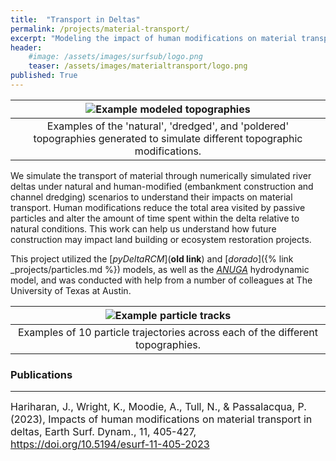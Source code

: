 ```yaml
---
title:  "Transport in Deltas"
permalink: /projects/material-transport/
excerpt: "Modeling the impact of human modifications on material transport"
header:
    #image: /assets/images/surfsub/logo.png
    teaser: /assets/images/materialtransport/logo.png
published: True
---
```


| ![Example modeled topographies](/assets/images/materialtransport/ModelTopo_Modifications.png) |
|:--:|
| Examples of the 'natural', 'dredged', and 'poldered' topographies generated to simulate different topographic modifications. |

We simulate the transport of material through numerically simulated river deltas under natural and human-modified (embankment construction and channel dredging) scenarios to understand their impacts on material transport.
Human modifications reduce the total area visited by passive particles and alter the amount of time spent within the delta relative to natural conditions.
This work can help us understand how future construction may impact land building or ecosystem restoration projects.

This project utilized the [*pyDeltaRCM*](**old link**) and [*dorado*]({% link _projects/particles.md %}) models, as well as the [*ANUGA*](https://github.com/anuga-community/anuga_core) hydrodynamic model, and was conducted with help from a number of colleagues at The University of Texas at Austin.

| ![Example particle tracks](/assets/images/materialtransport/SI_particle_tracks_topos.png) |
|:--:|
| Examples of 10 particle trajectories across each of the different topographies. |

### Publications
---

<font size="3">
Hariharan, J., Wright, K., Moodie, A., Tull, N., & Passalacqua, P. (2023), Impacts of human modifications on material transport in deltas, Earth Surf. Dynam., 11, 405-427, <a href="https://doi.org/10.5194/esurf-11-405-2023">https://doi.org/10.5194/esurf-11-405-2023</a>
</font>
